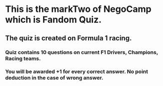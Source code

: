 # This is the markTwo of NegoCamp which is Fandom Quiz.
## The quiz is created on Formula 1 racing. 
  ### Quiz contains 10 questions on current F1 Drivers, Champions, Racing teams.
  ### You will be awarded +1 for every correct answer. No point deduction in the case of wrong answer.
